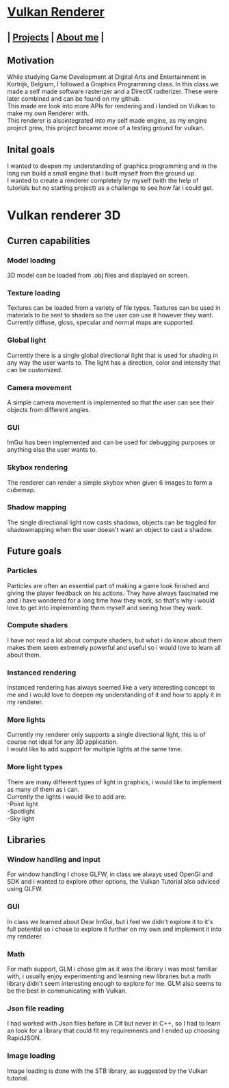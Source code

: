 # [Vulkan Renderer](https://github.com/DaanDemaecker/VulkanRenderer)

## | [Projects](https://daandemaecker.github.io)  |    [About me](https://daandemaecker.github.io/AboutMe.html)  |

## Motivation
While studying Game Development at Digital Arts and Entertainment in Kortrijk, Belgium, I followed a Graphics Programming class. In this class we made a self made software rasterizer and a DirectX radterizer. These were later combined and can be found on my github.  
This made me look into more APIs for rendering and i landed on Vulkan to make my own Renderer with.  
This renderer is alsointegrated into my self made engine, as my engine project grew, this project became more of a testing ground for vulkan.  

## Inital goals
I wanted to deepen my understanding of graphics programming and in the long run build a small engine that i built myself from the ground up.  
I wanted to create a renderer completely by myself (with the help of tutorials but no starting project) as a challenge to see how far i could get.  

# Vulkan renderer 3D
## Curren capabilities
### Model loading
3D model can be loaded from .obj files and displayed on screen.  

### Texture loading
Textures can be loaded from a variety of file types. Textures can be used in materials to be sent to shaders so the user can use it however they want. Currently diffuse, gloss, specular and normal maps are supported.  

### Global light
Currently there is a single global directional light that is used for shading in any way the user wants to. The light has a direction, color and intensity that can be customized.  

### Camera movement
A simple camera movement is implemented so that the user can see their objects from different angles. 

### GUI
ImGui has been implemented and can be used for debugging purposes or anything else the user wants to.  

### Skybox rendering
The renderer can render a simple skybox when given 6 images to form a cubemap.  

### Shadow mapping
The single directional light now casts shadows, objects can be toggled for shadowmapping when the user doesn't want an object to cast a shadow.  

## Future goals
### Particles  
Particles are often an essential part of making a game look finished and giving the player feedback on his actions. They have always fascinated me and i have wondered for a long time how they work, so that's why i would love to get into implementing them myself and seeing how they work.  

### Compute shaders  
I have not read a lot about compute shaders, but what i do know about them makes them seem extremely powerful and useful so i would love to learn all about them.  

### Instanced rendering
Instanced rendering has always seemed like a very interesting concept to me and i would love to deepen my understanding of it and how to apply it in my renderer.  

### More lights
Currently my renderer only supports a single directional light, this is of course not ideal for any 3D application.  
I would like to add support for multiple lights at the same time.

### More light types
There are many different types of light in graphics, i would like to implement as many of them as i can.  
Currently the lights i would like to add are:  
                    -Point light  
                    -Spotlight  
                    -Sky light  

## Libraries 
### Window handling and input
For window handling I chose GLFW, in class we always used OpenGl and SDK and i wanted to explore other options, the Vulkan Tutorial also adviced using GLFW.  

### GUI
In class we learned about Dear ImGui, but i feel we didn't explore it to it's full potential so i chose to explore it further on my own and implement it into my renderer.  

### Math
For math support, GLM i chose glm as it was the library i was most familiar with, i usually enjoy experimenting and learning new libraries but a math library didn't seem interesting enough to explore for me. GLM also seems to be the best in communicating with Vulkan.  

### Json file reading
I had worked with Json files before in C# but never in C++, so I had to learn an look for a library that could fit my requirements and I ended up choosing RapidJSON.

### Image loading
Image loading is done with the STB library, as suggested by the Vulkan tutorial.  
